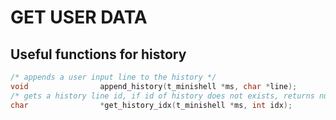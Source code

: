 # GET USER DATA

## Useful functions for history

```c
/* appends a user input line to the history */
void				append_history(t_minishell *ms, char *line);
/* gets a history line id, if id of history does not exists, returns null */
char				*get_history_idx(t_minishell *ms, int idx);
```
